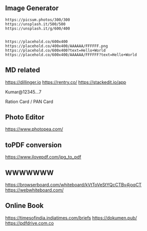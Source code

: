 ## Image Generator

    https://picsum.photos/300/300
    https://unsplash.it/500/500
    https://unsplash.it/g/600/400


    https://placehold.co/600x400
    https://placehold.co/400x400/AAAAAA/FFFFFF.png
    https://placehold.co/600x400?text=Hello+World
    https://placehold.co/600x400/AAAAAA/FFFFFF?text=Hello+World


## MD related
https://dillinger.io
https://rentry.co/
https://stackedit.io/app

Kumar@12345...7

Ration Card / PAN Card


## Photo Editor
https://www.photopea.com/


## toPDF conversion
https://www.ilovepdf.com/jpg_to_pdf


## WWWWWWW

https://browserboard.com/whiteboard/kVtToVeStYQcCTBv4joqCT
https://webwhiteboard.com/


## Online Book
https://timesofindia.indiatimes.com/briefs
https://dokumen.pub/
https://pdfdrive.com.co